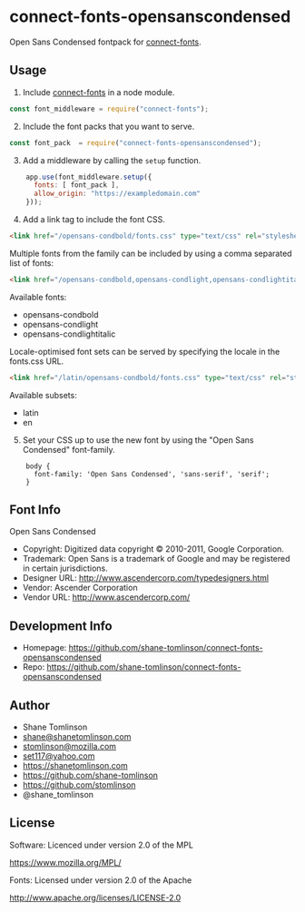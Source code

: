 # connect-fonts-opensanscondensed

Open Sans Condensed fontpack for [connect-fonts](https://github.com/shane-tomlinson/connect-fonts).

## Usage

1. Include [connect-fonts](https://github.com/shane-tomlinson/connect-fonts) in a node module.
```js
const font_middleware = require("connect-fonts");
```

2. Include the font packs that you want to serve.
```js
const font_pack  = require("connect-fonts-opensanscondensed");
```

3. Add a middleware by calling the `setup` function.
```js
    app.use(font_middleware.setup({
      fonts: [ font_pack ],
      allow_origin: "https://exampledomain.com"
    }));
```

4. Add a link tag to include the font CSS.
```html
<link href="/opensans-condbold/fonts.css" type="text/css" rel="stylesheet"/ >
```

Multiple fonts from the family can be included by using a comma separated list of fonts:
```html
<link href="/opensans-condbold,opensans-condlight,opensans-condlightitalic/fonts.css" type="text/css" rel="stylesheet"/ >
```

Available fonts:
* opensans-condbold
* opensans-condlight
* opensans-condlightitalic

Locale-optimised font sets can be served by specifying the locale in the fonts.css URL.
```html
<link href="/latin/opensans-condbold/fonts.css" type="text/css" rel="stylesheet"/ >
```

Available subsets:
* latin
* en

5. Set your CSS up to use the new font by using the "Open Sans Condensed" font-family.
```
    body {
      font-family: 'Open Sans Condensed', 'sans-serif', 'serif';
    }
```

## Font Info
Open Sans Condensed

* Copyright: Digitized data copyright © 2010-2011, Google Corporation.
* Trademark: Open Sans is a trademark of Google and may be registered in certain jurisdictions.
* Designer URL: http://www.ascendercorp.com/typedesigners.html 
* Vendor: Ascender Corporation
* Vendor URL: http://www.ascendercorp.com/

## Development Info
* Homepage: https://github.com/shane-tomlinson/connect-fonts-opensanscondensed
* Repo: https://github.com/shane-tomlinson/connect-fonts-opensanscondensed

## Author
* Shane Tomlinson
* shane@shanetomlinson.com
* stomlinson@mozilla.com
* set117@yahoo.com
* https://shanetomlinson.com
* https://github.com/shane-tomlinson
* https://github.com/stomlinson
* @shane_tomlinson


## License

Software: Licenced under version 2.0 of the MPL

  https://www.mozilla.org/MPL/

Fonts: Licensed under version 2.0 of the Apache

  http://www.apache.org/licenses/LICENSE-2.0

